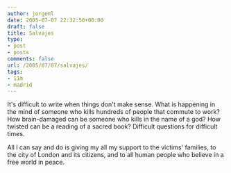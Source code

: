 ```yaml
---
author: jorgeml
date: 2005-07-07 22:32:50+00:00
draft: false
title: Salvajes
type: 
- post
- posts
comments: false
url: /2005/07/07/salvajes/
tags:
- 11m
- madrid
---
```


It's difficult to write when things don't make sense. What is happening in the mind of someone who kills hundreds of people that commute to work? How brain-damaged can be someone who kills in the name of a god? How twisted can be a reading of a sacred book? Difficult questions for difficult times.

All I can say and do is giving my all my support to the victims' families, to the city of London and its citizens, and to all human people who believe in a free world in peace.
